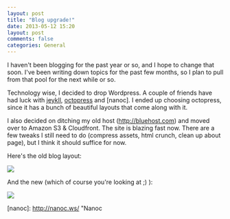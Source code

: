 ```yaml
---
layout: post
title: "Blog upgrade!"
date: 2013-05-12 15:20
layout: post
comments: false
categories: General
---
```


I haven't been blogging for the past year or so, and I hope to change that soon.
I've been writing down topics for the past few months, so I plan to pull from that pool for the next while or so.

Technology wise, I decided to drop Wordpress. A couple of friends have had luck with [jeykll],
 [octopress] and [nanoc]. I ended up choosing octopress, since it has a bunch of beautiful layouts that come along with it.

I also decided on ditching my old host (http://bluehost.com) and moved over to Amazon S3 & Cloudfront. The site is blazing fast now.
There are a few tweaks I still need to do (compress assets, html crunch, clean up about page), but I think it should suffice for now.

Here's the old blog layout:

![][old layout]

And the new (which of course you're looking at ;) ):

![][new layout]

[jeykll]: https://github.com/mojombo/jekyll  "Jeykll"
[octopress]: http://octopress.org/  "Octopress"
[nanoc]: http://nanoc.ws/ "Nanoc

[old layout]: /images/posts/old_layout.png
[new layout]: /images/posts/new_layout.png

